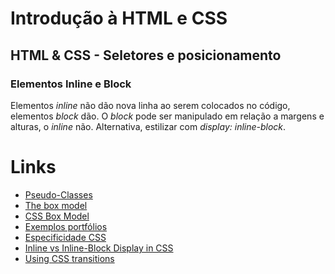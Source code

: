 # Introdução à HTML e CSS

## HTML & CSS - Seletores e posicionamento

### Elementos Inline e Block

Elementos *inline* não dão nova linha ao serem colocados no código, elementos *block* dão.
O *block* pode ser manipulado em relação a margens e alturas, o *inline* não.
Alternativa, estilizar com *display: inline-block*.

# Links

- [Pseudo-Classes](https://developer.mozilla.org/pt-BR/docs/Web/CSS/Pseudo-classes)
- [The box model](https://developer.mozilla.org/pt-BR/docs/Learn/CSS/Building_blocks/The_box_model)
- [CSS Box Model](https://www.w3schools.com/css/css_boxmodel.asp)
- [Exemplos portfólios](https://github.com/emmabostian/developer-portfolios)
- [Especificidade CSS](https://developer.mozilla.org/pt-BR/docs/Web/CSS/Specificity)
- [Inline vs Inline-Block Display in CSS](https://www.digitalocean.com/community/tutorials/css-display-inline-vs-inline-block)
- [Using CSS transitions](https://developer.mozilla.org/pt-BR/docs/Web/CSS/CSS_Transitions/Using_CSS_transitions)